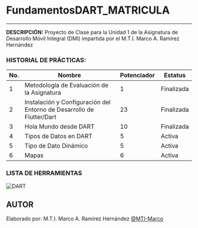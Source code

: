 # FundamentosDART_MATRICULA
----

**DESCRIPCIÓN:**
Proyecto de Clase para la Unidad 1 de la Asignatura de Desarrollo Móvil Integral (DMI) impartida por el M.T.I. Marco A. Ramírez Hernández

### HISTORIAL DE PRÁCTICAS:

|No.|Nombre|Potenciador|Estatus|
|--|--|--|--|
|1|Metodología de Evaluación de la  Asignatura|1|Finalizada|
|2|Instalación y Configuración del Entorno de Desarrollo de Flutter/Dart|23|Finalizada|
|3|Hola Mundo desde DART|10|Finalizada|
|4|Tipos de Datos en DART|5|Activa|
|5|Tipo de Dato Dinámico|5|Activa|
|6|Mapas|6|Activa|


### LISTA DE HERRAMIENTAS
![DART](https://img.shields.io/badge/Dart-0175C2?style=for-the-badge&logo=dart&logoColor=white)

## AUTOR
Elaborado por: M.T.I. Marco A. Ramírez Hernández  [@MTI-Marco](https://github.com/MTI-MarcoRH)



